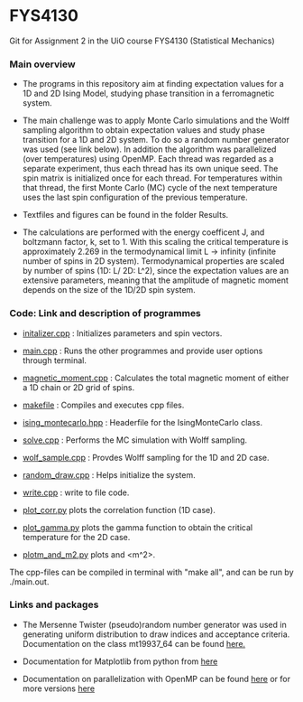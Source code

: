 # FYS4130
Git for Assignment 2 in the UiO course FYS4130 (Statistical Mechanics)

### Main overview
* The programs in this repository aim at finding expectation values for a 1D and 2D Ising Model, studying phase transition in a ferromagnetic system.

* The main challenge was to apply Monte Carlo simulations and the Wolff sampling algorithm to obtain expectation values and study phase transition for a 1D and 2D system. To do so a random number generator was used (see link below). In addition the algorithm was parallelized (over temperatures) using OpenMP. Each thread was regarded as a separate experiment, thus each thread has its own unique seed. The spin matrix is initialized once for each thread. For temperatures within that thread, the first Monte Carlo (MC) cycle of the next temperature uses the last spin configuration of the previous temperature.

* Textfiles and figures can be found in the folder Results.

* The calculations are performed with the energy coefficent J, and boltzmann factor, k, set to 1. With this scaling the critical temperature is approximately 2.269 in the termodynamical limit L -> infinity (infinite number of spins in 2D system). Termodynamical properties are scaled by number of spins (1D: L/ 2D: L^2), since the expectation values are an extensive parameters, meaning that the amplitude of magnetic moment depends on the size of the 1D/2D spin system.

### Code: Link and description of programmes
- [initalizer.cpp](https://github.com/lasse-steinnes/FYS4130/blob/main/assignment2/initializer.cpp) : Initializes parameters and spin vectors.

- [main.cpp](https://github.com/lasse-steinnes/FYS4130/blob/main/assignment2/main.cpp) : Runs the other programmes and provide user options through terminal.

- [magnetic_moment.cpp](https://github.com/lasse-steinnes/FYS4130/blob/main/assignment2/magnetic_moment.cpp) : Calculates the total magnetic moment of either a 1D chain or 2D grid of spins.

 - [makefile](https://github.com/lasse-steinnes/FYS4130/blob/main/assignment2/makefile) : Compiles and executes cpp files.

-  [ising_montecarlo.hpp](https://github.com/lasse-steinnes/FYS4130/blob/main/assignment2/ising_montecarlo.hpp) : Headerfile for the IsingMonteCarlo class.

- [solve.cpp](https://github.com/lasse-steinnes/FYS4130/blob/main/assignment2/solve.cpp) : Performs the MC simulation with Wolff sampling.

- [wolf_sample.cpp](https://github.com/lasse-steinnes/FYS4130/blob/main/assignment2/wolf_sample.cpp) : Provdes Wolff sampling for the 1D and 2D case.

- [random_draw.cpp](https://github.com/lasse-steinnes/FYS4130/blob/main/assignment2/random_draw.cpp) : Helps initialize the system.

- [write.cpp](https://github.com/lasse-steinnes/FYS4130/blob/main/assignment2/write.cpp) : write to file code.

- [plot_corr.py](https://github.com/lasse-steinnes/FYS4130/blob/main/assignment2/plot_corr.py) plots the correlation function (1D case).

- [plot_gamma.py](https://github.com/lasse-steinnes/FYS4130/blob/main/assignment2/plot_gamma.py) plots the gamma function to obtain the critical temperature for the 2D case.

- [plotm_and_m2.py](https://github.com/lasse-steinnes/FYS4130/blob/main/assignment2/plotm_and_m2.py) plots <m> and <m^2>.



The cpp-files can be compiled in terminal with "make all", and can be run by ./main.out.

### Links and packages
- The Mersenne Twister (pseudo)random number generator was used in generating uniform distribution to draw indices and acceptance criteria. Documentation on the class mt19937_64 can be found [here.](https://www.cplusplus.com/reference/random/mt19937_64/)

- Documentation for Matplotlib from python from [here](https://matplotlib.org/)

- Documentation on parallelization with OpenMP can be found [here](https://www.openmp.org/wp-content/uploads/OpenMP-4.5-1115-CPP-web.pdf) or for more versions [here](https://www.openmp.org/resources/refguides/)
